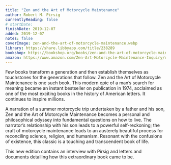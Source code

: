 ```yaml
---
title: "Zen and the Art of Motorcycle Maintenance"
author: Robert M. Pirsig
currentlyReading: false
# startDate:
finishDate: 2019-12-07
added: 2019-12-07
notes: false
coverImage: zen-and-the-art-of-motorcycle-maintenance.webp
library: https://share.libbyapp.com/title/238289
bookshop: https://bookshop.org/books/zen-and-the-art-of-motorcycle-maintenance-an-inquiry-into-values/9780060839871
amazon: https://www.amazon.com/Zen-Art-Motorcycle-Maintenance-Inquiry/dp/0060589469
---
```


Few books transform a generation and then establish themselves as touchstones for the generations that follow. Zen and the Art of Motorcycle Maintenance is one such book. This modern epic of a man’s search for meaning became an instant bestseller on publication in 1974, acclaimed as one of the most exciting books in the history of American letters. It continues to inspire millions.

A narration of a summer motorcycle trip undertaken by a father and his son, Zen and the Art of Motorcycle Maintenance becomes a personal and philosophical odyssey into fundamental questions on how to live. The narrator’s relationship with his son leads to a powerful self-reckoning; the craft of motorcycle maintenance leads to an austerely beautiful process for reconciling science, religion, and humanism. Resonant with the confusions of existence, this classic is a touching and transcendent book of life.

This new edition contains an interview with Pirsig and letters and documents detailing how this extraordinary book came to be.

<!-- ### Notes & Highlights -->

